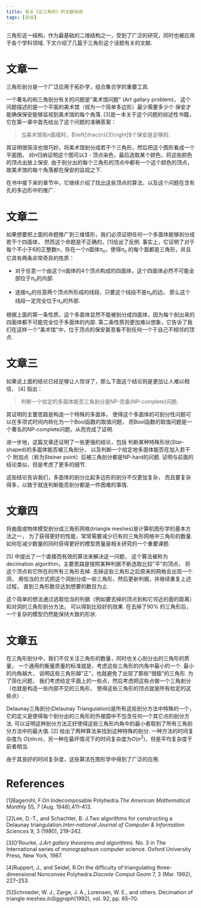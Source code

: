 ```yaml
---
title: 有关《论三角形》的文献阅读
tags: [杂谈]
---
```

三角形这一结构，作为最基础的二维结构之一，受到了广泛的研究，同时也被应用于各个学科领域.
下文介绍了几篇于三角形这个话题有关的文献.

文章一
======

三角形剖分是一个广泛应用于拓扑学，组合集合学的重要工具.

一个著名的和三角剖分有关的问题是"美术馆问题" (Art gallary problem)，
这个问题描述的是一个平面的美术馆（视为一个简单多边形）最少需要多少个
保安才能确保保安能够监视到美术馆的每个角落.
[3]是一本关于这个问题的综述性书籍，
它在第一章中首先给出了这个问题的准确答案：

> 当美术馆有$n$面墙时，$\left[\frac{n}{3}\right]$个保安是足够的.

其证明很简洁也很巧妙，将美术馆剖分成若干个三角形，然后把这个图形看成一个平面图，
对$n$归纳证明这个图可以3 -
顶点染色，最后选取某个颜色，将这些颜色的顶点出放上保安.
由于剖分出的每个三角形的顶点中都有一个这个颜色的顶点，
故美术馆的每个角落都在保安的监视之下.

在书中接下来的章节中，它继续介绍了找出这些顶点的算法，以及这个问题在含有孔的多边形中的推广.

文章二
======

如果想要把上面的命题推广到三维情形，我们必须证明任何一个多面体能够剖分成若干个四面体，
然而这个命题是不正确的，[1]给出了反例.
事实上，它证明了对于每个不小于6的正整数$n$，存在一个$n$面体$\pi_n$，使得$\pi_n$
的每个面都是三角形，并且它具有两条非常奇异的性质：

-   对于任意一个由这个$n$面体的4个顶点构成的四面体，这个四面体必然不可能全部位于$\pi_n$的内部.

-   连接$\pi_n$的任意两个顶点所形成的线段，只要这个线段不是$\pi_n$的边，
    那么这个线段一定完全位于$\pi_n$的外部.

根据上面的第一条性质，这个多面体显然不能被剖分成四面体，因为每个剖出来的四面体都不可能完全位于多面体的内部.
第二条性质则更加难以想象，它告诉了我们在这样一个"美术馆"中，位于顶点的保安甚至看不到任何一个于自己不相邻的顶点.

文章三
======

如果说上面的结论已经足够让人惊讶了，那么下面这个结论则是更加让人难以相信，
[4] 指出：

> 判断一个给定的多面体能否三角剖分是NP-完备(NP-complete)问题.

其证明的主要思路是构造一个特殊的多面体，
使得这个多面体的可剖分性问题可以在多项式时间内转化为一个Bool函数的取值问题，
而Bool函数的取值问题是一个著名的NP-complete问题，从而完成了证明.

进一步地，这篇文章还证明了一些更强的结论，包括
判断某种特殊形状(Star-shaped)的多面体能否被三角剖分，
以及判断一个给定地多面体能否在加入若干个 附加点（称为Steiner
point）后被三角剖分都是NP-hard的问题.
证明与前面的结论类似，但是考虑了更多的细节.

这些结论告诉我们，多面体的剖分比起多边形的剖分不仅更加复杂，
而且要复杂得多，以致于就连判断能否剖分都是一件困难的事情.

文章四
======

将曲面或物体模型剖分成三角形网格(triangle
meshes)是计算机图形学的基本方法之一，
为了获得更好的性能，常常需要减少已有的三角形网格中三角形的数量.
如何在减少数量的同时获得更好的模型质量是相关研究的一个重要课题.

[5]
中提出了一个直接而有效的算法来解决这一问题， 这个算法被称为decimation
algorithm，主要思路是按照某种判据不断选取比较"平"的顶点，
将这个顶点和它所在的所有三角形去掉.
去掉这些三角形之后原来的网格会出现一个洞，
用恰当的方式把这个洞剖分成一些三角形，然后更新判据，并继续重复上述过程，
直到三角形数目达到想要的数目为止.

这个简单的想法通过选取恰当的判据（例如要去掉的顶点到和它邻近的面的距离）和对洞的三角形剖分方法，
可以得到比较好的效果. 在去掉了90%
的三角形后，一个复杂的模型仍然能保持大致的形状.

文章五
======

在三角形剖分中，我们不仅关注三角形的数量，同时也关心剖分出的三角形的质量，
一个通用的衡量质量的标准就是，考虑这些三角形的内角中最小的一个.
最小的内角越大，
说明这些三角形越"正"，也就避免了出现了那些"很瘦"的三角形. 为了简化问题，
我们考虑给定平面上的一些点，然后考虑把这些点做一个三角剖分（也就是构造一些内部不交的三角形，
使得这些三角形的顶点就是所有给定的这些点）.

Delaunay三角剖分(Delaunay Triangulation)是所有这些剖分方法中特殊的一个，
它的定义是使得每个剖分出的三角形的外接圆中不包含任何一个其它点的剖分方法.
可以证明这种剖分方法正好使得这些三角形内角中的最小者取到了所有三角剖分方法中的最大值.
[2] 给出了两种算法来找到这种特殊的剖分. 一种方法的时间复杂度为
$O(n\ln n)$，另一种在最坏情况下的时间复杂度为$O(n^2)$，但是平均复杂度于前者相当.

由于其良好的时间复杂度，这些算法在图形学中得到了广泛的应用.

# References

[1]Bagemihl, F.On Indecomposable Polyhedra.*The American Mathematical Monthly* 55, 7 (Aug. 1948),411–413.

[2]Lee, D.-T., and Schachter, B. J.Two algorithms for constructing a Delaunay triangulation.*Inter-national Journal of Computer & Information Sciences* 9, 3 (1980), 219–242.

[3]O’Rourke, J.*Art gallery theorems and algorithms*. No. 3 in The International series of monographson computer science. Oxford University Press, New York, 1987.

[4]Ruppert, J., and Seidel, R.On the diﬀiculty of triangulating three-dimensional Nonconvex Polyhedra.*Discrete Comput Geom* 7, 3 (Mar. 1992), 227–253.

[5]Schroeder, W. J., Zarge, J. A., Lorensen, W. E., and others. Decimation of triangle meshes.*InSiggraph*(1992), vol. 92, pp. 65–70.